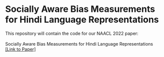 # Socially Aware Bias Measurements for Hindi Language Representations
This repository will contain the code for our NAACL 2022 paper:<br><br>
Socially Aware Bias Measurements for Hindi Language Representations <a href="https://arxiv.org/pdf/2110.07871.pdf"> [Link to Paper]</a>
